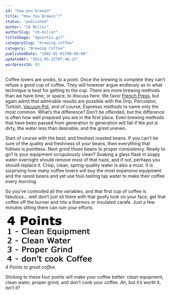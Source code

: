 ```yaml
---
id: "how-you-brewin"
title: "How You Brewin’?"
status: "published"
author: "CB Miller"
authorSlug: "cb-miller"
titleImage: "4points1.gif"
categorySlug: "brewing-coffee"
category: "Brewing Coffee"
publishedDate: "2002-01-01T08:00:00"
updatedAt: "2022-05-22T07:46:22"
wordpressId: 93
---
```


Coffee lovers are snobs, to a point. Once the brewing is complete they can’t refuse a good cup of coffee. They will however argue endlessly as to what technique is best for getting to the cup. There are more brewing methods than we have time, or space, to discuss here. We favor [French Press](/press-pot-tutorial/), but again admit that admirable results are possible with the Drip, Percolator, Turkish, [Vacuum Pot](/vacuum-pot-brewing/ "Vac-Pot articles"), and of course, Espresso methods to name only the most common. What’s the difference? Don’t be offended, but the difference is often how well prepared you are in the first place. Even brewing methods that have been passed from generation to generation will fail if the pot is dirty, the water less than desirable, and the grind uneven.

Start of course with the best, and freshest roasted beans. If you can’t be sure of the quality and freshness of your beans, then everything that follows is pointless. Next grind those beans to proper consistency. Ready to go? Is your equipment scrupulously clean? Soaking a glass flask in soapy water overnight should remove most of that haze, and if not, perhaps you should replace it. Crisp, clean, spring-quality water is also a must. It is surprising how many coffee lovers will buy the most expensive equipment and the rarest beans and yet use foul-tasting tap water to make their coffee every morning.

So you’ve controlled all the variables, and that first cup of coffee is fabulous… well don’t just sit there with that goofy look on your face, get that coffee off the burner and into a thermos or insulated carafe. Just a few minutes sitting there can ruin your efforts.

![4 points](4points1.gif)  
*4 Points to great coffee.*

Sticking to these four points will make your coffee better: clean equipment, clean water, proper grind, and don’t cook your coffee. Ah, but it’s worth it, isn’t it?
